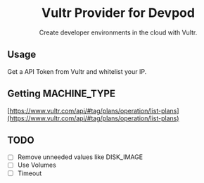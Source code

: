 <h1 align="center">Vultr Provider for Devpod</h1>
<p align="center">Create developer environments in the cloud with Vultr.</p>

## Usage

Get a API Token from Vultr and whitelist your IP.

## Getting MACHINE_TYPE

[https://www.vultr.com/api/#tag/plans/operation/list-plans](https://www.vultr.com/api/#tag/plans/operation/list-plans)

## TODO

- [ ] Remove unneeded values like DISK_IMAGE
- [ ] Use Volumes
- [ ] Timeout
